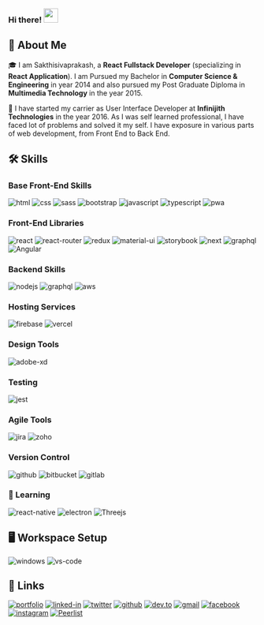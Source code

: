 <!--
**Sakthisivaprakash/Sakthisivaprakash** is a ✨ _special_ ✨ repository because its `README.md` (this file) appears on your GitHub profile.

Here are some ideas to get you started:

- 🔭 I’m currently working on ...
- 🌱 I’m currently learning ...
- 👯 I’m looking to collaborate on ...
- 🤔 I’m looking for help with ...
- 💬 Ask me about ...
- 📫 How to reach me: ...
- 😄 Pronouns: ...
- ⚡ Fun fact: ...
-->

### Hi there! <img src="https://media.giphy.com/media/hvRJCLFzcasrR4ia7z/giphy.gif" width="29px">
## 🚀 About Me
🎓 I am Sakthisivaprakash, a **React Fullstack Developer** (specializing in **React Application**). I am Pursued my Bachelor in **Computer Science & Engineering** in year 2014 and also pursued my Post Graduate Diploma in **Multimedia Technology** in the year 2015.

🔭 I have started my carrier as User Interface Developer at **Infinijith Technologies** in the year 2016. As I was self learned professional, I have faced lot of problems and solved it my self. I have exposure in various parts of web development, from Front End to Back End. 


## 🛠️ Skills

### Base Front-End Skills

![html](https://img.shields.io/badge/HTML5-E34F26?style=for-the-badge&logo=html5&logoColor=white)
![css](https://img.shields.io/badge/CSS3-1572B6?style=for-the-badge&logo=css3&logoColor=white)
![sass](https://img.shields.io/badge/SASS-CC6699?style=for-the-badge&logo=sass&logoColor=white)
![bootstrap](https://img.shields.io/badge/Bootstrap-563D7C?style=for-the-badge&logo=bootstrap&logoColor=white)
![javascript](https://img.shields.io/badge/JavaScript-323330?style=for-the-badge&logo=javascript&logoColor=F7DF1E)
![typescript](https://img.shields.io/badge/TypeScript-3178C6?style=for-the-badge&logo=typescript&logoColor=white)
![pwa](https://img.shields.io/badge/Progressive_Web_App-4285F4?style=for-the-badge&logo=googlechrome&logoColor=white)

### Front-End Libraries

![react](https://img.shields.io/badge/React-20232A?style=for-the-badge&logo=react&logoColor=61DAFB)
![react-router](https://img.shields.io/badge/React_Router-CA4245?style=for-the-badge&logo=react-router&logoColor=white)
![redux](https://img.shields.io/badge/Redux-593D88?style=for-the-badge&logo=redux&logoColor=white)
![material-ui](https://img.shields.io/badge/Material_UI-0081CB?style=for-the-badge&logo=mui&logoColor=white)
![storybook](https://img.shields.io/badge/storybook-FF4785?style=for-the-badge&logo=storybook&logoColor=white)
![next](https://img.shields.io/badge/Next-000000?style=for-the-badge&logo=nextdotjs&logoColor=FFFFFF)
![graphql](https://img.shields.io/badge/GraphQL-E434AA?style=for-the-badge&logo=graphql&logoColor=white)
![Angular](https://img.shields.io/badge/Angular-DD0031?style=for-the-badge&logo=angular&logoColor=white)

### Backend Skills
![nodejs](https://img.shields.io/badge/Node.js-43853D?style=for-the-badge&logo=node.js&logoColor=white)
![graphql](https://img.shields.io/badge/GraphQL-E434AA?style=for-the-badge&logo=graphql&logoColor=white)
![aws](https://img.shields.io/badge/Amazon_AWS-232F3E?style=for-the-badge&logo=amazon-aws&logoColor=white)

### Hosting Services

![firebase](https://img.shields.io/badge/Firebase-ffaa00?style=for-the-badge&logo=Firebase&logoColor=white)
![vercel](https://img.shields.io/badge/Vercel-000000?style=for-the-badge&logo=Vercel&logoColor=white)

### Design Tools

![adobe-xd](https://img.shields.io/badge/adobe_xd-470137?style=for-the-badge&logo=adobe-xd&logoColor=white)


### Testing

![jest](https://img.shields.io/badge/Jest-C21325?style=for-the-badge&logo=jest&logoColor=white)

### Agile Tools
![jira](https://img.shields.io/badge/JIRA-004FC6?style=for-the-badge&logo=jira&logoColor=white)
![zoho](https://img.shields.io/badge/zoho-CE2232?style=for-the-badge&logo=zoho&logoColor=white)

###  Version Control
![github](https://img.shields.io/badge/GitHub-100000?style=for-the-badge&logo=github&logoColor=white)
![bitbucket](https://img.shields.io/badge/Bitbucket-330F63?style=for-the-badge&logo=bitbucket&logoColor=white)
![gitlab](https://img.shields.io/badge/GitLab-330F63?style=for-the-badge&logo=gitlab&logoColor=white)

### 🌱 Learning
![react-native](https://img.shields.io/badge/React_Native-20232A?style=for-the-badge&logo=react&logoColor=61DAFB)
![electron](https://img.shields.io/badge/Electron-2C2E3B?style=for-the-badge&logo=electron&logoColor=white)
![Threejs](https://img.shields.io/badge/threejs-black?style=for-the-badge&logo=three.js&logoColor=white)

## 🖥️ Workspace Setup

![windows](https://img.shields.io/badge/Windows_10-0078D6?style=for-the-badge&logo=windows&logoColor=white)
![vs-code](https://img.shields.io/badge/VS_Code-007ACC?style=for-the-badge&logo=Visual-Studio-Code&logoColor=white)

## 🔗 Links

[![portfolio](https://img.shields.io/badge/Portfolio-5340ff?style=for-the-badge&logo=Google-chrome&logoColor=white)](https://techiesakthi.com/)
[![linked-in](https://img.shields.io/badge/Linked_In-0077B5?style=for-the-badge&logo=LinkedIn&logoColor=white)](https://www.linkedin.com/in/sakthisivaprakash/)
[![twitter](https://img.shields.io/badge/Twitter-1DA1F2?style=for-the-badge&logo=twitter&logoColor=white)](https://twitter.com/TechieSakthi)
[![github](https://img.shields.io/badge/GitHub-000000?style=for-the-badge&logo=GitHub&logoColor=white)](https://github.com/Sakthisivaprakash)
[![dev.to](https://img.shields.io/badge/Dev.to-0A0A0A?style=for-the-badge&logo=DevdotTo&logoColor=white)](https://dev.to/techiesakthi)
[![gmail](https://img.shields.io/badge/Gmail-D14836?style=for-the-badge&logo=Gmail&logoColor=white)](mailto:hello@techiesakthi.com)
[![facebook](https://img.shields.io/badge/Facebook-1877F2?style=for-the-badge&logo=facebook&logoColor=white)](https://www.facebook.com/sakthisivaprakash)
[![instagram](https://img.shields.io/badge/Instagram-E4405F?style=for-the-badge&logo=instagram&logoColor=white)](https://www.instagram.com/techiesakthi/)
[![Peerlist](https://peerlist-readme-badge.herokuapp.com/api/techiesakthi?style=flat-square)](https://peerlist.io/techiesakthi)
